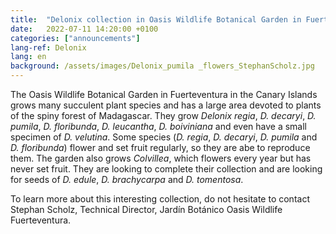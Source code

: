 ```yaml
---
title:  "Delonix collection in Oasis Wildlife Botanical Garden in Fuerteventura, Canary Islands"
date:   2022-07-11 14:20:00 +0100
categories: ["announcements"]
lang-ref: Delonix
lang: en
background: /assets/images/Delonix_pumila _flowers_StephanScholz.jpg
---
```


The Oasis Wildlife Botanical Garden in Fuerteventura in the Canary Islands grows many succulent plant species and has a large area devoted to plants of the spiny forest of Madagascar. They grow *Delonix regia*, *D. decaryi*, *D. pumila*, *D. floribunda*, *D. leucantha*, *D. boiviniana* and even have a small specimen of *D. velutina*. Some species (*D. regia*, *D. decaryi*, *D. pumila* and *D. floribunda*) flower and set fruit regularly, so they are abe to reproduce them. The garden also grows *Colvillea*, which flowers every year but has never set fruit. They are looking to complete their collection and are looking for seeds of *D. edule*, *D. brachycarpa* and *D. tomentosa*.

To learn more about this interesting collection, do not hesitate to contact Stephan Scholz, Technical Director, Jardín Botánico Oasis Wildlife Fuerteventura.
